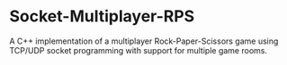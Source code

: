 # Socket-Multiplayer-RPS
A C++ implementation of a multiplayer Rock-Paper-Scissors game using TCP/UDP socket programming with support for multiple game rooms.
